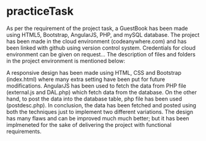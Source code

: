 # practiceTask
<p>As per the requirement of the project task, a GuestBook has been made using HTML5, Bootstrap, AngularJS, PHP, and mySQL database.
The project has been made in the cloud environment (codeanywhere.com) and has been linked with github using version control system.
Credentials for cloud environment can be given on request...
The description of files and folders in the project environment is mentioned below:</p>
<p>A responsive design has been made using HTML, CSS and Bootstrap (index.html) where many extra setting have been put for future 
modifications. AngularJS has been used to fetch the data from PHP file (external.js and DAL.php) which fetch data from the database. 
On the other hand, to post the data into the database table, php file has been used (postdesc.php). In conclusion, the data has been fetched and posted using both the techniques just 
to implement two different variations.
The design has many flaws and can be improved much much better; but it has been implmeneted for the sake of delivering the project with 
functional requirements.</p>


